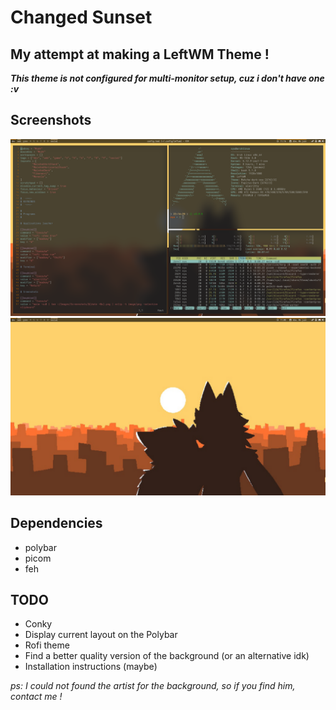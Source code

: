 # Changed Sunset

## My attempt at making a LeftWM Theme !

***This theme is not configured for multi-monitor setup, cuz i don't have one :v***

## Screenshots

![](./screenshots/filled.png)
![](./screenshots/empty.png)

## Dependencies

- polybar
- picom
- feh

## TODO

- Conky
- Display current layout on the Polybar
- Rofi theme
- Find a better quality version of the background (or an alternative idk)
- Installation instructions (maybe)

*ps: I could not found the artist for the background, so if you find him, contact me !*

